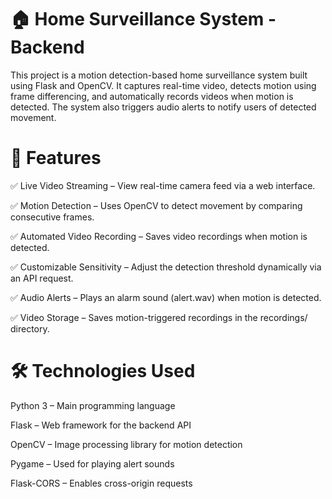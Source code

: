 # 🏠 Home Surveillance System - Backend
This project is a motion detection-based home surveillance system built using Flask and OpenCV. It captures real-time video, detects motion using frame differencing, and automatically records videos when motion is detected. The system also triggers audio alerts to notify users of detected movement.

# 📌 Features
✅ Live Video Streaming – View real-time camera feed via a web interface.

✅ Motion Detection – Uses OpenCV to detect movement by comparing consecutive frames.

✅ Automated Video Recording – Saves video recordings when motion is detected.

✅ Customizable Sensitivity – Adjust the detection threshold dynamically via an API request.

✅ Audio Alerts – Plays an alarm sound (alert.wav) when motion is detected.

✅ Video Storage – Saves motion-triggered recordings in the recordings/ directory.

# 🛠️ Technologies Used
Python 3 – Main programming language

Flask – Web framework for the backend API

OpenCV – Image processing library for motion detection

Pygame – Used for playing alert sounds

Flask-CORS – Enables cross-origin requests
